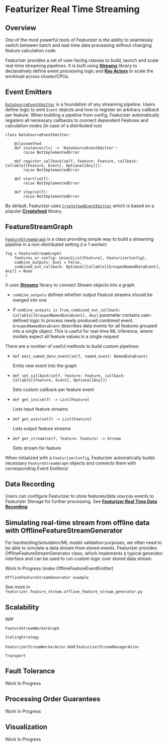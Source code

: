 # Featurizer Real Time Streaming

## Overview

One of the most powerful tools of Featurizer is the ability to seamlessly switch
between batch and real-time data processing without changing feature calculation code.

Featurizer provides a set of user-facing classes to build, launch and scale real-time streaming pipelines.
It is built using **[Streamz](https://github.com/python-streamz/streamz)** library to declaratively define event processing logic and 
**[Ray Actors](https://docs.ray.io/en/latest/ray-core/actors.html)** to scale the workload across cluster/CPUs.

## Event Emitters

[```DataSourceEventEmitter```](https://github.com/anovv/svoe/blob/main/featurizer/feature_stream/event_emitter/data_source_event_emitter.py) is a foundation of any streaming pipeline. Users define logic to emit ```Event``` objects and how to
register an arbitrary callback per feature. When building a pipeline from config, Featurizer automatically 
registers all necessary callbacks to connect dependent Features and calculation nodes (in case of a
distributed run)


```
class DataSourceEventEmitter:

    @classmethod
    def instance(cls) -> 'DataSourceEventEmitter':
        raise NotImplementedError

    def register_callback(self, feature: Feature, callback: Callable[[Feature, Event], Optional[Any]]):
        raise NotImplementedError

    def start(self):
        raise NotImplementedError

    def stop(self):
        raise NotImplementedError
```

By default, Featurizer uses [```CryptofeedEventEmitter```](https://github.com/anovv/svoe/blob/main/featurizer/feature_stream/event_emitter/cryptofeed_event_emitter.py)
which is based on a popular **[Cryptofeed](https://github.com/bmoscon/cryptofeed)** library.


##  FeatureStreamGraph

[```FeatureStreamGraph```](https://github.com/anovv/svoe/blob/main/featurizer/feature_stream/feature_stream_graph.py) 
is a class providing simple way to build a streaming pipeline in a non-distributed setting (i.e 1 worker)

```
fsg = FeatureStreamGraph(
    features_or_config: Union[List[Feature], FeaturizerConfig],
    combine_outputs: bool = False,
    combined_out_callback: Optional[Callable[[GroupedNamedDataEvent], Any]] = None
)
```

It uses **[Streamz](https://github.com/python-streamz/streamz)** library to connect Stream objects into a graph.

- ```combine_outputs``` defines whether output Feature streams should be merged into one

- If ```combine_outputs is True```, ```combined_out_callback: Callable[[GroupedNamedDataEvent], Any]``` parameter 
contains user-defined logic to process newly produced combined event. 
```GroupedNamedDataEvent``` describes data events for all features grouped into a single object. 
This is useful for real-time ML inference, where models expect all feature values in a single request

There are a number of useful methods to build custom pipelines:

- ```
  def emit_named_data_event(self, named_event: NamedDataEvent)
  ```
  
    Emits new event into the graph

- ```
  def set_callback(self, feature: Feature, callback: Callable[[Feature, Event], Optional[Any]])
  ```
  
    Sets custom callback per feature event


- ```
  def get_ins(self) -> List[Feature]
  ```
  
    Lists input feature streams

- ```
  def get_outs(self) -> List[Feature]
  ```
  
    Lists output feature streams

- ```
  def get_stream(self, feature: Feature) -> Stream
  ```
  
    Gets stream for feature


When initialized with a ```FeaturizerConfig```, Featurizer automatically builds necessary ```FeatureStreamGraph``` objects and
connects them with corresponding Event Emitters/ 

## Data Recording

Users can configure Featurizer to store features/data sources events to Featurizer Storage for further processing.
See **[Featurizer Real Time Data Recording](https://anovv.github.io/svoe/featurizer-real-time-data-recording/)**.

## Simulating real-time stream from offline data with OfflineFeatureStreamGenerator

For backtesting/simulation/ML model validation purposes, we often need to be able to simulate
a data stream from stored events. Featurizer provides OfflineFeatureStreamGenerator class, which
implements a typical generator interface and can be used to run custom logic over stored
data stream.

Work In Progress (make OfflineFeatureEventEmitter)

```
OfflineFeatureStreamGenerator example
```

See more in ```featurizer.feature_stream.offline_feature_stream_generator.py```


## Scalability

WIP

```FeatureStreamWorkerGraph```

```ScalingStrategy```

```FeaturizerStreamWorkerActor``` and ```FeaturizerStreamManagerActor```

```Transport```



## Fault Tolerance

Work In Progress

## Processing Order Guarantees

Work In Progress

## Visualization

Work In Progress

